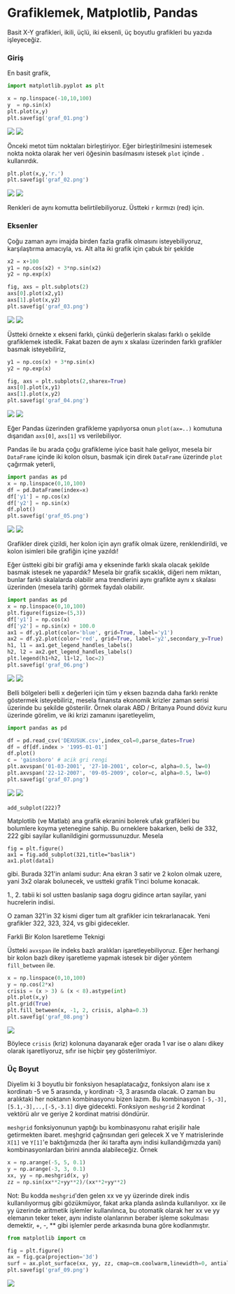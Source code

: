 # Grafiklemek, Matplotlib, Pandas

Basit X-Y grafikleri, ikili, üçlü, iki eksenli, üç boyutlu grafikleri
bu yazıda işleyeceğiz.

### Giriş

En basit grafik,

```python
import matplotlib.pyplot as plt

x = np.linspace(-10,10,100)
y  = np.sin(x)
plt.plot(x,y)
plt.savefig('graf_01.png')
```

![](graf_01.png)
![](https://4.bp.blogspot.com/-5IQcs4lswR8/XlywA6moy7I/AAAAAAAAB7M/OjmLdhv1jsoOObkQRUYo1-feZ82C6SsJwCLcBGAsYHQ/s1600/graf_01.png)

Önceki metot tüm noktaları birleştiriyor. Eğer birleştirilmesini
istemesek nokta nokta olarak her veri öğesinin basılmasını istesek
`plot` içinde `.` kullanırdık.  


```python
plt.plot(x,y,'r.')
plt.savefig('graf_02.png')
```

![](graf_02.png)
![](https://2.bp.blogspot.com/-XMnE4JdEx0M/XlywBM9ctHI/AAAAAAAAB7Q/sR96rsWw_UQO_K_0lGJGgdYsHToObTyjwCLcBGAsYHQ/s1600/graf_02.png)

Renkleri de aynı komutta belirtilebiliyoruz. Üstteki `r` kırmızı (red) için. 

### Eksenler

Çoğu zaman aynı imajda birden fazla grafik olmasını isteyebiliyoruz,
karşılaştırma amacıyla, vs. Alt alta iki grafik için çabuk bir şekilde

```python
x2 = x+100
y1 = np.cos(x2) + 3*np.sin(x2)
y2 = np.exp(x)

fig, axs = plt.subplots(2)
axs[0].plot(x2,y1)
axs[1].plot(x,y2)
plt.savefig('graf_03.png')
```

![](graf_03.png)
![](https://4.bp.blogspot.com/-uOJjHO3oy9k/XlywBfPxdqI/AAAAAAAAB7U/rHdlQ54DXj4M0vDrSIedhQpdJu_jwP1xACLcBGAsYHQ/s1600/graf_03.png)

Üstteki örnekte x ekseni farklı, çünkü değerlerin skalası farklı o
şekilde grafiklemek istedik. Fakat bazen de aynı x skalası üzerinden
farklı grafikler basmak isteyebiliriz, 

```python
y1 = np.cos(x) + 3*np.sin(x)
y2 = np.exp(x)

fig, axs = plt.subplots(2,sharex=True)
axs[0].plot(x,y1)
axs[1].plot(x,y2)
plt.savefig('graf_04.png')
```

![](graf_04.png)
![](https://3.bp.blogspot.com/-_4l65FYhMYc/XlywBimyCqI/AAAAAAAAB7Y/8NDr6ou3YfATocQe8gCZoLaTICcdCDPPQCLcBGAsYHQ/s1600/graf_04.png)

Eğer Pandas üzerinden grafikleme yapılıyorsa onun `plot(ax=..)`
komutuna dışarıdan `axs[0]`, `axs[1]` vs verilebiliyor.

Pandas ile bu arada çoğu grafikleme iyice basit hale geliyor, mesela
bir `DataFrame` içinde iki kolon olsun, basmak için direk `DataFrame`
üzerinde `plot` çağırmak yeterli,

```python
import pandas as pd
x = np.linspace(0,10,100)
df = pd.DataFrame(index=x)
df['y1'] = np.cos(x)
df['y2'] = np.sin(x)
df.plot()
plt.savefig('graf_05.png')
```

![](graf_05.png)
![](https://2.bp.blogspot.com/-RI-e3gazHfE/XlywCON7gRI/AAAAAAAAB7c/efk1QbIRZ5YtInRo6qn3RDm0GSbiRcaRgCLcBGAsYHQ/s1600/graf_05.png)

Grafikler direk çizildi, her kolon için ayrı grafik olmak üzere,
renklendirildi, ve kolon isimleri bile grafiğin içine yazıldı!

Eğer üstteki gibi bir grafiği ama y ekseninde farklı skala olacak
şekilde basmak istesek ne yapardık? Mesela bir grafik sıcaklık, diğeri
nem miktarı, bunlar farklı skalalarda olabilir ama trendlerini aynı
grafikte aynı x skalası üzerinden (mesela tarih) görmek faydalı olabilir. 

```python
import pandas as pd
x = np.linspace(0,10,100)
plt.figure(figsize=(5,3))
df['y1'] = np.cos(x)
df['y2'] = np.sin(x) + 100.0
ax1 = df.y1.plot(color='blue', grid=True, label='y1')
ax2 = df.y2.plot(color='red', grid=True, label='y2',secondary_y=True)
h1, l1 = ax1.get_legend_handles_labels()
h2, l2 = ax2.get_legend_handles_labels()
plt.legend(h1+h2, l1+l2, loc=2)
plt.savefig('graf_06.png')
```

![](graf_06.png)
![](https://2.bp.blogspot.com/-348G1HJq4_Y/XlywCXh_04I/AAAAAAAAB7g/-X-2yBQ5uRYpRVw8A3wqZtbz7QE8rdyMACLcBGAsYHQ/s1600/graf_06.png)

Belli bölgeleri belli x değerleri için tüm y eksen bazında daha farklı
renkte göstermek isteyebiliriz, mesela finansta ekonomik krizler zaman
serisi üzerinde bu şekilde gösterilir. Örnek olarak ABD / Britanya
Pound döviz kuru üzerinde görelim, ve iki krizi zamanını işaretleyelim,


```python
import pandas as pd

df = pd.read_csv('DEXUSUK.csv',index_col=0,parse_dates=True)
df = df[df.index > '1995-01-01']
df.plot()
c = 'gainsboro' # acik gri rengi
plt.axvspan('01-03-2001', '27-10-2001', color=c, alpha=0.5, lw=0)
plt.axvspan('22-12-2007', '09-05-2009', color=c, alpha=0.5, lw=0)
plt.savefig('graf_07.png')
```

![](graf_07.png)
![](https://1.bp.blogspot.com/-1SOHrKbkg0g/XlywCshJEqI/AAAAAAAAB7k/Su7GXUkcWiEEkps8aO9z8VXe-zG91exNwCLcBGAsYHQ/s1600/graf_07.png)


`add_subplot(222)`?

Matplotlib (ve Matlab) ana grafik ekranini bolerek ufak grafikleri bu
bolumlere koyma yetenegine sahip. Bu orneklere bakarken, belki de 332,
222 gibi sayilar kullanildigini gormussunuzdur. Mesela

```
fig = plt.figure()
ax1 = fig.add_subplot(321,title="baslik")
ax1.plot(data1)
```

gibi. Burada 321'in anlami sudur: Ana ekran 3 satir ve 2 kolon olmak
uzere, yani 3x2 olarak bolunecek, ve ustteki grafik 1'inci bolume
konacak.

1., 2. tabii ki sol ustten baslanip saga dogru gidince artan sayilar,
yani hucrelerin indisi.

O zaman 321'in 32 kismi diger tum alt grafikler icin
tekrarlanacak. Yeni grafikler 322, 323, 324, vs gibi gidecekler.

Farkli Bir Kolon Isaretleme Teknigi

Üstteki `avxspan` ile indeks bazlı aralıkları işaretleyebiliyoruz. Eğer
herhangi bir kolon bazlı dikey işaretleme yapmak istesek bir diğer yöntem
`fill_between` ile.

```python
x = np.linspace(0,10,100)
y = np.cos(2*x)
crisis = (x > 3) & (x < 8).astype(int)
plt.plot(x,y)
plt.grid(True)
plt.fill_between(x, -1, 2, crisis, alpha=0.3)
plt.savefig('graf_08.png')
```

![](graf_08.png)

Böylece `crisis` (kriz) kolonuna dayanarak eğer orada 1 var ise o alanı
dikey olarak işaretliyoruz, sıfır ise hiçbir şey gösterilmiyor. 

### Üç Boyut

Diyelim ki 3 boyutlu bir fonksiyon hesaplatacağız, fonksiyon alanı ise
x kordinatı -5 ve 5 arasında, y kordinatı -3, 3 arasında olacak. O
zaman bu aralıktaki her noktanın kombinasyonu bizen lazım. Bu
kombinasyon `[-5,-3], [5.1,-3],..,[-5,-3.1]` diye gidecekti. Fonksiyon
`meshgrid` 2 kordinat vektörü alır ve geriye 2 kordinat matrisi
döndürür.

`meshgrid` fonksiyonunun yaptığı bu kombinasyonu rahat erişilir hale
getirmekten ibaret. meşhgrid çağrısından geri gelecek X ve Y
matrislerinde `X[1]` ve `Y[1]`'e baktığımızda (her iki tarafta aynı
indisi kullandığımızda yani) kombinasyonlardan birini anında
alabileceğiz. Örnek

```python
x = np.arange(-5, 5, 0.1)
y = np.arange(-3, 3, 0.1)
xx, yy = np.meshgrid(x, y)
zz = np.sin(xx**2+yy**2)/(xx**2+yy**2)
```

Not: Bu kodda `meshgrid`'den gelen xx ve yy üzerinde direk indis
kullanılıyormuş gibi gözükmüyor, fakat arka planda aslında
kullanılıyor. xx ile yy üzerinde aritmetik işlemler kullanılınca, bu
otomatik olarak her xx ve yy elemanın teker teker, aynı indiste
olanlarının beraber işleme sokulması demektir, +, -, ** gibi işlemler
perde arkasında buna göre kodlanmıştır.


```python
from matplotlib import cm

fig = plt.figure()
ax = fig.gca(projection='3d')
surf = ax.plot_surface(xx, yy, zz, cmap=cm.coolwarm,linewidth=0, antialiased=False)
plt.savefig('graf_09.png')
```

![](graf_09.png)




